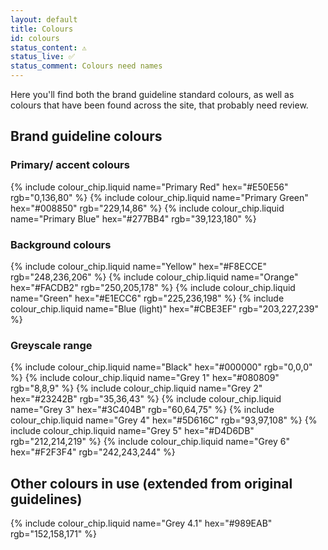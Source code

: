 ```yaml
---
layout: default
title: Colours
id: colours
status_content: ⚠️
status_live: ✅
status_comment: Colours need names
---
```


Here you'll find both the brand guideline standard colours, as well as colours that have been found across the site, that probably need review.

## Brand guideline colours

### Primary/ accent colours

<div class="design-system">
  {% include colour_chip.liquid name="Primary Red"   hex="#E50E56" rgb="0,136,80"   %}
  {% include colour_chip.liquid name="Primary Green" hex="#008850" rgb="229,14,86"  %}
  {% include colour_chip.liquid name="Primary Blue"  hex="#277BB4" rgb="39,123,180" %}
</div>

### Background colours

<div class="design-system">
  {% include colour_chip.liquid name="Yellow" hex="#F8ECCE" rgb="248,236,206" %}
  {% include colour_chip.liquid name="Orange" hex="#FACDB2" rgb="250,205,178" %}
  {% include colour_chip.liquid name="Green" hex="#E1ECC6" rgb="225,236,198" %}
  {% include colour_chip.liquid name="Blue (light)" hex="#CBE3EF" rgb="203,227,239" %}
</div>

### Greyscale range

<div class="design-system">
  {% include colour_chip.liquid name="Black" hex="#000000" rgb="0,0,0"       %}
  {% include colour_chip.liquid name="Grey 1" hex="#080809" rgb="8,8,9"       %}
  {% include colour_chip.liquid name="Grey 2" hex="#23242B" rgb="35,36,43"    %}
  {% include colour_chip.liquid name="Grey 3" hex="#3C404B" rgb="60,64,75"    %}
  {% include colour_chip.liquid name="Grey 4" hex="#5D616C" rgb="93,97,108"   %}
  {% include colour_chip.liquid name="Grey 5" hex="#D4D6DB" rgb="212,214,219" %}
  {% include colour_chip.liquid name="Grey 6" hex="#F2F3F4" rgb="242,243,244" %}
</div>

## Other colours in use (extended from original guidelines)

<div class="design-system">
  {% include colour_chip.liquid name="Grey 4.1" hex="#989EAB" rgb="152,158,171" %}
</div>
